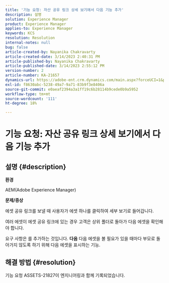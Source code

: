 ```yaml
---
title: '기능 요청: 자산 공유 링크 상세 보기에서 다음 기능 추가'
description: 설명
solution: Experience Manager
product: Experience Manager
applies-to: Experience Manager
keywords: KCS
resolution: Resolution
internal-notes: null
bug: false
article-created-by: Nayanika Chakravarty
article-created-date: 3/14/2023 2:40:31 PM
article-published-by: Nayanika Chakravarty
article-published-date: 3/14/2023 2:55:12 PM
version-number: 2
article-number: KA-21657
dynamics-url: https://adobe-ent.crm.dynamics.com/main.aspx?forceUCI=1&pagetype=entityrecord&etn=knowledgearticle&id=3f5b4c26-76c2-ed11-83ff-6045bd006a22
exl-id: f8630abc-5238-49a7-9a71-83b9f3e8406a
source-git-commit: e0aeaf2394a3a1ff19c6b28114b9cede0b9a5952
workflow-type: tm+mt
source-wordcount: '111'
ht-degree: 18%

---
```


# 기능 요청: 자산 공유 링크 상세 보기에서 다음 기능 추가

## 설명 {#description}


<b>환경</b>

AEM(Adobe Experience Manager)

<b>문제/증상</b>

에셋 공유 링크를 보낼 때 사용자가 에셋 하나를 클릭하여 세부 보기로 들어갑니다.

여러 에셋이 에셋 공유 링크에 있는 경우 고객은 상위 폴더로 돌아가 다음 에셋을 확인해야 합니다.

요구 사항은 를 추가하는 것입니다. <b>다음</b> 다음 에셋을 볼 필요가 있을 때마다 부모로 돌아가지 않도록 하기 위해 다음 에셋을 표시하는 기능.


## 해결 방법 {#resolution}


기능 요청 ASSETS-21827이 엔지니어링과 함께 기록되었습니다.
